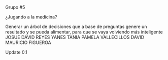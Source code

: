 Grupo #5

¿Jugando a la medicina?

Generar un árbol de decisiones que a base de preguntas genere un resultado y se pueda alimentar, para que se vaya volviendo más inteligente
JOSUE DAVID REYES YANES	
TANIA PAMELA VALLECILLOS
DAVID MAURICIO FIGUEROA

Update 0.1